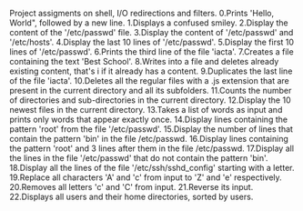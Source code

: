 Project assigments on shell, I/O redirections and filters.
0.Prints 'Hello, World", followed by a new line.
1.Displays a confused smiley.
2.Display the content of the '/etc/passwd' file.
3.Display the content of '/etc/passwd' and '/etc/hosts'.
4.Display the last 10 lines of '/etc/passwd'.
5.Display the first 10 lines of '/etc/passwd'.
6.Prints the third line of the file 'iacta'.
7.Creates a file containing the text 'Best School'.
8.Writes into a file and deletes already existing content, that's i if it already has a content.
9.Duplicates the last line of the file 'iacta'.
10.Deletes all the regular files with a .js extension that are present in the current directory and all its subfolders.
11.Counts the number of directories and sub-directories in the current directory.
12.Display the 10 newest files in the current directory.
13.Takes a list of words as input and prints only words that appear exactly once.
14.Display lines containing the pattern 'root' from the file '/etc/passwd'.
15.Display the number of lines that contain the pattern 'bin' in the file /etc/passwd.
16.Display lines containing the pattern 'root' and 3 lines after them in the file /etc/passwd.
17.Display all the lines in the file '/etc/passwd' that do not contain the pattern 'bin'.
18.Display all the lines of the file '/etc/ssh/sshd_config' starting with a letter.
19.Replace all characters 'A' and 'c' from input to 'Z' and 'e' respectively.
20.Removes all letters 'c' and 'C' from input.
21.Reverse its input.
22.Displays all users and their home directories, sorted by users.
